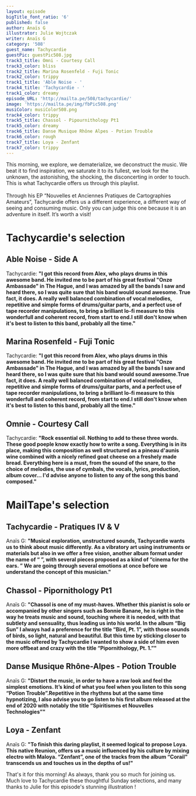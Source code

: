 ```yaml
---
layout: episode
bigTitle_font_ratio: '6'
published: false
author: Anaïs G
illustrator: Julie Wojtczak
writer: Anaïs G
category: '508'
guest_name: Tachycardie
guestPic: guestPic508.jpg
track3_title: Omni - Courtesy Call
track3_color: bliss
track2_title: Marina Rosenfeld - Fuji Tonic
track2_color: trippy
track1_title: 'Able Noise - '
track4_title: 'Tachycardie - '
track1_color: dreamy
episode_URL: 'http://mailta.pe/508/tachycardie/'
image: 'https://mailta.pe/img/fbPic508.png'
musiColor: musiColor508.png
track4_color: trippy
track5_title: Chassol - Pipournithology Pt1
track5_color: dreamy
track6_title: Danse Musique Rhône Alpes - Potion Trouble
track6_color: rough
track7_title: Loya - Zenfant
track7_color: trippy
---
```

<p id="introduction"> This morning, we explore, we dematerialize, we deconstruct the music. We beat it to find inspiration, we saturate it to its fullest, we look for the unknown, the astonishing, the shocking, the disconcerting in order to touch. This is what Tachycardie offers us through this playlist.
<br><br>
Through his EP “Nouvelles et Anciennes Pratiques de Cartographies Amateurs”, Tachycardie offers us a different experience, a different way of seeing and consuming music. Only you can judge this one because it is an adventure in itself. It’s worth a visit!
</p>

# Tachycardie's selection

## Able Noise - Side A
Tachycardie: **"**I got this record from Alex, who plays drums in this awesome band. He invited me to be part of  his great festival "Onze Ambassade" in The Hague, and I was amazed by all the bands I saw and heard there, so I was quite sure that his band would sound awesome. True fact, it does. A really well balanced combination of vocal melodies, repetitive and simple forms of drums/guitar parts, and a perfect use of tape recorder manipulations, to bring a brilliant lo-fi measure to this wonderfull and coherent record, from start to end.I still don't know when it's best to listen to this band, probably all the time.**"**

## Marina Rosenfeld - Fuji Tonic
Tachycardie: **"**I got this record from Alex, who plays drums in this awesome band. He invited me to be part of  his great festival "Onze Ambassade" in The Hague, and I was amazed by all the bands I saw and heard there, so I was quite sure that his band would sound awesome.True fact, it does. A really well balanced combination of vocal melodies, repetitive and simple forms of drums/guitar parts, and a perfect use of tape recorder manipulations, to bring a brilliant lo-fi measure to this wonderfull and coherent record, from start to end.I still don't know when it's best to listen to this band, probably all the time.**"**

## Omnie - Courtesy Call
Tachycardie: **"**Rock essential oil. Nothing to add to these three words. These good poeple know exactly how to write a song. Everything is in its place, making this composition as well structured as a pineau d'aunis wine combined with a nicely refined  goat cheese on a freshely made bread. Everything here is a must, from the sound of the snare, to the choice of melodies, the use of cymbals, the vocals, lyrics, production, album cover...
I'd advise anyone to listen to any of the song this band composed.**"**

 
# MailTape's selection

## Tachycardie - Pratiques IV & V
Anaïs G: **"**Musical exploration, unstructured sounds, Tachycardie wants us to think about music differently. As a vibratory art using instruments or materials but also in we offer a free vision, another album format under the name of “ ”, with several pieces proposed as a kind of “cinema for the ears. ” We are going through several emotions at once before we understand the concept of this musician.**"**

## Chassol - Pipornithology Pt1
Anaïs G: **"**Chassol is one of my must-haves. Whether this pianist is solo or accompanied by other singers such as Bonnie Banane, he is right in the way he treats music and sound, touching where it is needed, with that subtlety and sensuality, thus leading us into his world. In the album “Big Sun” I always had a preference for the title “Bird, Pt. 1”, with those sounds of birds, so light, natural and beautiful. But this time by sticking closer to the music offered by Tachycardie I wanted to show a side of him even more offbeat and crazy with the title “Pipornithology, Pt. 1.”**"**

##  Danse Musique Rhône-Alpes - Potion Trouble
Anaïs G: **"**Distort the music, in order to have a raw look and feel the simplest emotions. It’s kind of what you feel when you listen to this song “Potion Trouble”.Repetitive in the rhythms but at the same time hypnotizing, I also advise you to go listen to his first album released at the end of 2020 with notably the title “Spiritismes et Nouvelles Technologies”**"**

## Loya - Zenfant
Anaïs G: **"**To finish this daring playlist, it seemed logical to propose Loya. This native Reunion, offers us a music influenced by his culture by mixing electro with Maloya. “Zenfant”, one of the tracks from the album “Corail” transcends us and touches us in the depths of us!**"**

<p id="outroduction">That's it for this morning! As always, thank you so much for joining us. Much love to Tachycardie these thoughtful Sunday selections, and many thanks to Julie for this episode's stunning illustration !</p>

